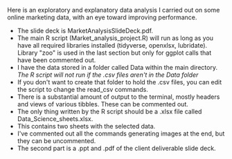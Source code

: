 Here is an exploratory and explanatory data analysis I carried out on some online marketing data, with an eye toward improving performance. 
* The slide deck is MarketAnalysisSlideDeck.pdf. 
* The main R script (Market_analysis_project.R) will run as long as you have all required libraries installed (tidyverse, openxlsx, lubridate). Library "zoo" is used in the last section but only for ggplot calls that have been commented out.   
* I have the data stored in a folder called Data within the main directory. <i> The R script will not run if the .csv files aren't in the Data folder </i>
* If you don't want to create that folder to hold the .csv files, you can edit the script to change the read_csv commands. 
* There is a substantial amount of output to the terminal, mostly headers and views of various tibbles. These can be commented out. 
* The only thing written by the R script should be a .xlsx file called Data_Science_sheets.xlsx. 
* This contains two sheets with the selected data.
* I've commented out all the commands generating images at the end, but they can be uncommented.
* The second part is a .ppt and .pdf of the client deliverable slide deck.
